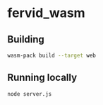 # fervid_wasm

## Building
```sh
wasm-pack build --target web
```

## Running locally
```sh
node server.js
```

